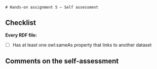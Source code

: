 	# Hands-on assignment 5 – Self assessment

## Checklist

**Every RDF file:**

- [ ] Has at least one owl:sameAs property that links to another dataset

## Comments on the self-assessment

